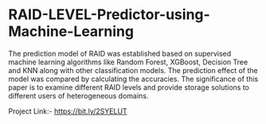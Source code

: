 # RAID-LEVEL-Predictor-using-Machine-Learning
The prediction model of RAID was established based on supervised machine learning algorithms like Random Forest, XGBoost, Decision Tree and KNN along with other classification models. The prediction effect of the model was compared by calculating the accuracies. The significance of this paper is to examine different RAID levels and provide storage solutions to different users of heterogeneous domains.

Project Link:- https://bit.ly/2SYELUT

